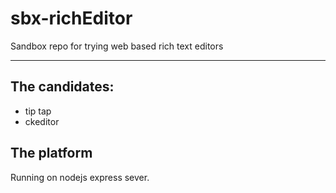 # sbx-richEditor

Sandbox repo for trying web based rich text editors

----

## The candidates:

 * tip tap
 * ckeditor

## The platform

Running on nodejs express sever.


